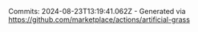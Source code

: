 Commits: 2024-08-23T13:19:41.062Z - Generated via https://github.com/marketplace/actions/artificial-grass
<br>
